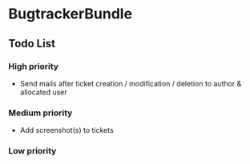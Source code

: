 BugtrackerBundle
================

Todo List
---------

### High priority

- Send mails after ticket creation / modification / deletion to author & allocated user

### Medium priority

- Add screenshot(s) to tickets

### Low priority
